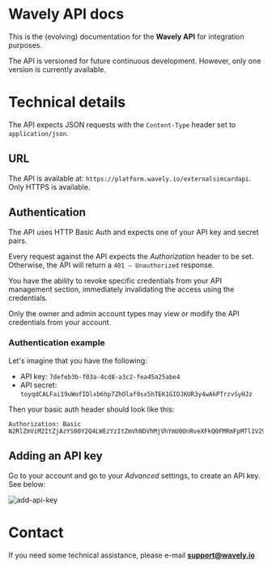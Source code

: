 # Wavely API docs
This is the (evolving) documentation for the **Wavely API** for integration purposes.

The API is versioned for future continuous development. However, only one version is currently available.

# Technical details

The API expects JSON requests with the `Content-Type` header set to `application/json`.

## URL

The API is available at: `https://platform.wavely.io/externalsimcardapi`. Only HTTPS is available.

## Authentication

The API uses HTTP Basic Auth and expects one of your API key and secret pairs.

Every request against the API expects the *Authorization* header to be set. Otherwise, the API will return a `401 – Unauthorized` response.

You have the ability to revoke specific credentials from your API management section, immediately invalidating the access using the credentials.

Only the owner and admin account types may view or modify the API credentials from your account.

### Authentication example

Let's imagine that you have the following:

* API key: `7defeb3b-f03a-4cd8-a3c2-fea45a25abe4`
* API secret: `toyqdCALFai19uWofIDlxb6hp7ZhOlaf9sx5hTEK1GIOJKUR3y4wAkPTrzvSyHJz`

Then your basic auth header should look like this:
```
Authorization: Basic N2RlZmViM2ItZjAzYS00Y2Q4LWEzYzItZmVhNDVhMjVhYmU0OnRveXFkQ0FMRmFpMTl1V29mSURseGI2aHA3WmhPbGFmOXN4NWhURUsxR0lPSktVUjN5NHdBa1BUcnp2U3lISno=
```

## Adding an API key

Go to your account and go to your _Advanced_ settings, to create an API key. See below:

![add-api-key](/img/webhooks/add-api-key.png)

# Contact

If you need some technical assistance, please e-mail **support@wavely.io**
